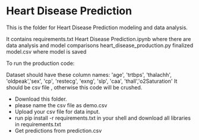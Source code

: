 
# Heart Disease Prediction

This is the folder for Heart Disease Prediction modeling and data analysis.

It contains 
requirements.txt
Heart Disease Prediction.ipynb where there are data analysis and model comparisons 
heart_disease_production.py 
finalized model.csv where model is saved 

To run the production code:

Dataset should have these column names: 'age', 'trtbps', 'thalachh', 'oldpeak','sex', 'cp', 'restecg', 'exng', 'slp', 'caa', 'thall','o2Saturation'
It should be csv file , otherwise this code will be crushed.


* Download this folder. 
* please name the csv file as demo.csv
* Upload your csv file for data input. 
* run pip install -r requirements.txt in your shell and download all libraries in requirements.txt
* Get predictions from prediction.csv
